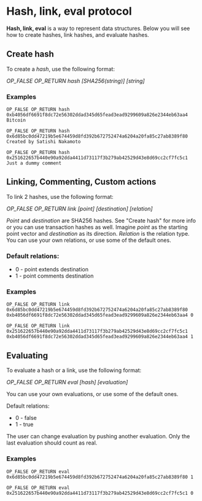 # Hash, link, eval protocol

**Hash, link, eval** is a way to represent data structures.  Below you will see how to create hashes, link hashes, and evaluate hashes.


## Create hash

To create a *hash*, use the following format:

*OP_FALSE OP_RETURN hash [SHA256(string)] [string]*

### Examples

`OP_FALSE OP_RETURN hash 0xb4056df6691f8dc72e56302ddad345d65fead3ead9299609a826e2344eb63aa4 Bitcoin`

`OP_FALSE OP_RETURN hash 0x6d85bc0dd47219b5e674459d8fd392b672752474a6204a20fa85c27ab8389f80 Created by Satishi Nakamoto`

`OP_FALSE OP_RETURN hash 0x251622657b440e90a92dda4411d73117f3b279ab42529d43e8d69cc2cf7fc5c1 Just a dummy comment`


## Linking, Commenting, Custom actions

To link 2 hashes, use the following format:

*OP_FALSE OP_RETURN link [point] [destination] [relation]*

*Point* and *destination* are SHA256 hashes.  See "Create hash" for more info or you can use transaction hashes as well.
Imagine *point* as the starting point vector and *destination* as its direction.
*Relation* is the relation type.  You can use your own relations, or use some of the default ones. 

### Default relations: ###
* 0 - point extends destination
* 1 - point comments destination

### Examples

`OP_FALSE OP_RETURN link 0x6d85bc0dd47219b5e674459d8fd392b672752474a6204a20fa85c27ab8389f80 0xb4056df6691f8dc72e56302ddad345d65fead3ead9299609a826e2344eb63aa4 0`

`OP_FALSE OP_RETURN link 0x251622657b440e90a92dda4411d73117f3b279ab42529d43e8d69cc2cf7fc5c1 0xb4056df6691f8dc72e56302ddad345d65fead3ead9299609a826e2344eb63aa4 1`


## Evaluating

To evaluate a hash or a link, use the following format:

*OP_FALSE OP_RETURN eval [hash] [evaluation]*

You can use your own evaluations, or use some of the default ones. 

Default relations:
* 0 - false
* 1 - true

The user can change evaluation by pushing another evaluation. Only the last evaluation should count as real.

### Examples

`OP_FALSE OP_RETURN eval 0x6d85bc0dd47219b5e674459d8fd392b672752474a6204a20fa85c27ab8389f80 1`

`OP_FALSE OP_RETURN eval 0x251622657b440e90a92dda4411d73117f3b279ab42529d43e8d69cc2cf7fc5c1 0`

